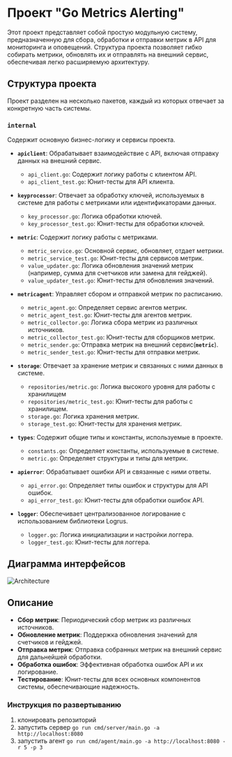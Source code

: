 # Проект "Go Metrics Alerting"

Этот проект представляет собой простую модульную систему, предназначенную для сбора, обработки и отправки метрик в API для мониторинга и оповещений. Структура проекта позволяет гибко собирать метрики, обновлять их и отправлять на внешний сервис, обеспечивая легко расширяемую архитектуру.

## Структура проекта

Проект разделен на несколько пакетов, каждый из которых отвечает за конкретную часть системы.

### `internal`

Содержит основную бизнес-логику и сервисы проекта.

- **`apiclient`**: Обрабатывает взаимодействие с API, включая отправку данных на внешний сервис.
  - `api_client.go`: Содержит логику работы с клиентом API.
  - `api_client_test.go`: Юнит-тесты для API клиента.

- **`keyprocessor`**: Отвечает за обработку ключей, используемых в системе для работы с метриками или идентификаторами данных.
  - `key_processor.go`: Логика обработки ключей.
  - `key_processor_test.go`: Юнит-тесты для обработки ключей.

- **`metric`**: Содержит логику работы с метриками.
  - `metric_service.go`: Основной сервис, обновляет, отдает метрики.
  - `metric_service_test.go`: Юнит-тесты для сервисов метрик.
  - `value_updater.go`: Логика обновления значений метрик (например, сумма для счетчиков или замена для гейджей).
  - `value_updater_test.go`: Юнит-тесты для обновления значений.

- **`metricagent`**: Управляет сбором и отправкой метрик по расписанию.
  - `metric_agent.go`: Определяет сервис агентов метрик.
  - `metric_agent_test.go`: Юнит-тесты для агентов метрик.
  - `metric_collector.go`: Логика сбора метрик из различных источников.
  - `metric_collector_test.go`: Юнит-тесты для сборщиков метрик.
  - `metric_sender.go`: Отправка метрик на внешний сервис(**`metric`**).
  - `metric_sender_test.go`: Юнит-тесты для отправки метрик.

- **`storage`**: Отвечает за хранение метрик и связанных с ними данных в системе.
  - `repositories/metric.go`: Логика высокого уровня для работы с хранилищем 
  - `repositories/metric_test.go`: Юнит-тесты для работы с хранилищем. 
  - `storage.go`: Логика хранения метрик.
  - `storage_test.go`: Юнит-тесты для хранения метрик.

- **`types`**: Содержит общие типы и константы, используемые в проекте.
  - `constants.go`: Определяет константы, используемые в системе.
  - `metric.go`: Определяет структуры и типы для метрик.

- **`apierror`**: Обрабатывает ошибки API и связанные с ними ответы.
  - `api_error.go`: Определяет типы ошибок и структуры для API ошибок.
  - `api_error_test.go`: Юнит-тесты для обработки ошибок API.

- **`logger`**: Обеспечивает централизованное логирование с использованием библиотеки Logrus.
  - `logger.go`: Логика инициализации и настройки логгера.
  - `logger_test.go`: Юнит-тесты для логгера.

## Диаграмма интерфейсов
![Architecture](docs/architecture.png)


## Описание

- **Сбор метрик**: Периодический сбор метрик из различных источников.
- **Обновление метрик**: Поддержка обновления значений для счетчиков и гейджей.
- **Отправка метрик**: Отправка собранных метрик на внешний сервис для дальнейшей обработки.
- **Обработка ошибок**: Эффективная обработка ошибок API и их логирование.
- **Тестирование**: Юнит-тесты для всех основных компонентов системы, обеспечивающие надежность.


### Инструкция по развертыванию

1. клонировать репозиторий
2. запустить сервер ```go run cmd/server/main.go -a http://localhost:8080```
3. запустить агент ```go run cmd/agent/main.go -a http://localhost:8080 -r 5 -p 3```